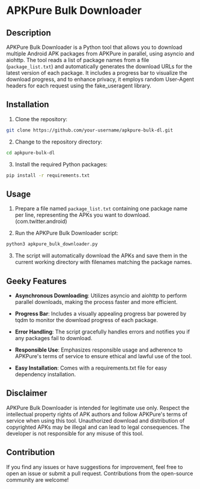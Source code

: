 
# APKPure Bulk Downloader

## Description

APKPure Bulk Downloader is a Python tool that allows you to download multiple Android APK packages from APKPure in parallel, using asyncio and aiohttp. The tool reads a list of package names from a file (`package_list.txt`) and automatically generates the download URLs for the latest version of each package. It includes a progress bar to visualize the download progress, and to enhance privacy, it employs random User-Agent headers for each request using the fake_useragent library.

## Installation

1. Clone the repository:

```bash
git clone https://github.com/your-username/apkpure-bulk-dl.git
```

2. Change to the repository directory:

```bash
cd apkpure-bulk-dl
```

3. Install the required Python packages:

```bash
pip install -r requirements.txt
```

## Usage

1. Prepare a file named `package_list.txt` containing one package name per line, representing the APKs you want to download. (com.twitter.android)

2. Run the APKPure Bulk Downloader script:

```bash
python3 apkpure_bulk_downloader.py
```

3. The script will automatically download the APKs and save them in the current working directory with filenames matching the package names.

## Geeky Features

- **Asynchronous Downloading**: Utilizes asyncio and aiohttp to perform parallel downloads, making the process faster and more efficient.

- **Progress Bar**: Includes a visually appealing progress bar powered by tqdm to monitor the download progress of each package.

- **Error Handling**: The script gracefully handles errors and notifies you if any packages fail to download.

- **Responsible Use**: Emphasizes responsible usage and adherence to APKPure's terms of service to ensure ethical and lawful use of the tool.

- **Easy Installation**: Comes with a requirements.txt file for easy dependency installation.

## Disclaimer

APKPure Bulk Downloader is intended for legitimate use only. Respect the intellectual property rights of APK authors and follow APKPure's terms of service when using this tool. Unauthorized download and distribution of copyrighted APKs may be illegal and can lead to legal consequences. The developer is not responsible for any misuse of this tool.

## Contribution

If you find any issues or have suggestions for improvement, feel free to open an issue or submit a pull request. Contributions from the open-source community are welcome!

```
